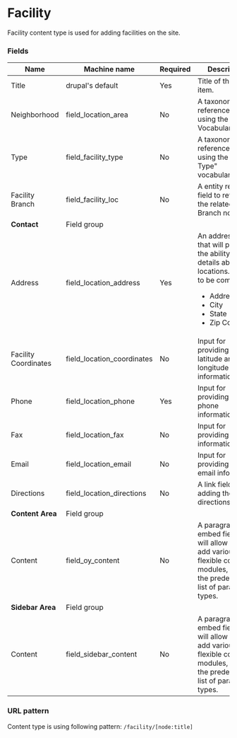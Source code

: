 # Facility
Facility content type is used for adding facilities on the site.

### Fields
| Name  | Machine name | Required | Description |
| ------------- | ------------- | ------------- | ------------- |
| Title  | drupal's default  | Yes | Title of the facility item. |
| Neighborhood | field\_location_area  | No | A taxonomy reference field using the Area Vocabulary(area). |
| Type | field\_facility_type  | No | A taxonomy reference field using the "Facility Type" vocabulary. |
| Facility Branch | field\_facility_loc | No | A entity reference field to reference the related Branch node. |
| **Contact** | Field group |||
| Address | field\_location_address | Yes | An address field that will provide the ability to add details about the locations. Details to be completed: <ul><li>Address</li><li>City</li><li>State</li><li>Zip Code</li></ul> |
| Facility Coordinates | field_location_coordinates | No | Input for providing the latitude and longitude information. |
| Phone | field\_location_phone | Yes | Input for providing the phone information. |
| Fax | field\_location_fax | No | Input for providing the fax information. |
| Email | field\_location_email | No | Input for providing the email information. |
| Directions | field\_location_directions | No | A link field for adding the directions link. |
| **Content Area** | Field group |||
| Content | field_oy_content | No | A paragraph embed field that will allow us to add various flexible content modules, from the predefined list of paragraph types. |
| **Sidebar Area** | Field group |||
| Content | field\_sidebar_content | No | A paragraph embed field that will allow us to add various flexible content modules, from the predefined list of paragraph types. |

### URL pattern

Content type is using following pattern:
`/facility/[node:title]`
